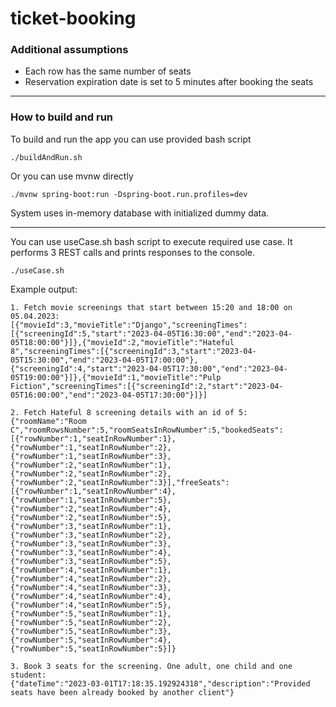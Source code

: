 # ticket-booking


### Additional assumptions
- Each row has the same number of seats
- Reservation expiration date is set to 5 minutes after booking the seats

---

### How to build and run

To build and run the app you can use provided bash script
```
./buildAndRun.sh
```
Or you can use mvnw directly
```
./mvnw spring-boot:run -Dspring-boot.run.profiles=dev
```

System uses in-memory database with initialized dummy data.

---
You can use useCase.sh bash script to execute required use case.
It performs 3 REST calls and prints responses to the console.
```
./useCase.sh
```

Example output:
```agsl
1. Fetch movie screenings that start between 15:20 and 18:00 on 05.04.2023: 
[{"movieId":3,"movieTitle":"Django","screeningTimes":[{"screeningId":5,"start":"2023-04-05T16:30:00","end":"2023-04-05T18:00:00"}]},{"movieId":2,"movieTitle":"Hateful 8","screeningTimes":[{"screeningId":3,"start":"2023-04-05T15:30:00","end":"2023-04-05T17:00:00"},{"screeningId":4,"start":"2023-04-05T17:30:00","end":"2023-04-05T19:00:00"}]},{"movieId":1,"movieTitle":"Pulp Fiction","screeningTimes":[{"screeningId":2,"start":"2023-04-05T16:00:00","end":"2023-04-05T17:30:00"}]}]

2. Fetch Hateful 8 screening details with an id of 5: 
{"roomName":"Room C","roomRowsNumber":5,"roomSeatsInRowNumber":5,"bookedSeats":[{"rowNumber":1,"seatInRowNumber":1},{"rowNumber":1,"seatInRowNumber":2},{"rowNumber":1,"seatInRowNumber":3},{"rowNumber":2,"seatInRowNumber":1},{"rowNumber":2,"seatInRowNumber":2},{"rowNumber":2,"seatInRowNumber":3}],"freeSeats":[{"rowNumber":1,"seatInRowNumber":4},{"rowNumber":1,"seatInRowNumber":5},{"rowNumber":2,"seatInRowNumber":4},{"rowNumber":2,"seatInRowNumber":5},{"rowNumber":3,"seatInRowNumber":1},{"rowNumber":3,"seatInRowNumber":2},{"rowNumber":3,"seatInRowNumber":3},{"rowNumber":3,"seatInRowNumber":4},{"rowNumber":3,"seatInRowNumber":5},{"rowNumber":4,"seatInRowNumber":1},{"rowNumber":4,"seatInRowNumber":2},{"rowNumber":4,"seatInRowNumber":3},{"rowNumber":4,"seatInRowNumber":4},{"rowNumber":4,"seatInRowNumber":5},{"rowNumber":5,"seatInRowNumber":1},{"rowNumber":5,"seatInRowNumber":2},{"rowNumber":5,"seatInRowNumber":3},{"rowNumber":5,"seatInRowNumber":4},{"rowNumber":5,"seatInRowNumber":5}]}

3. Book 3 seats for the screening. One adult, one child and one student: 
{"dateTime":"2023-03-01T17:18:35.192924318","description":"Provided seats have been already booked by another client"}
```
